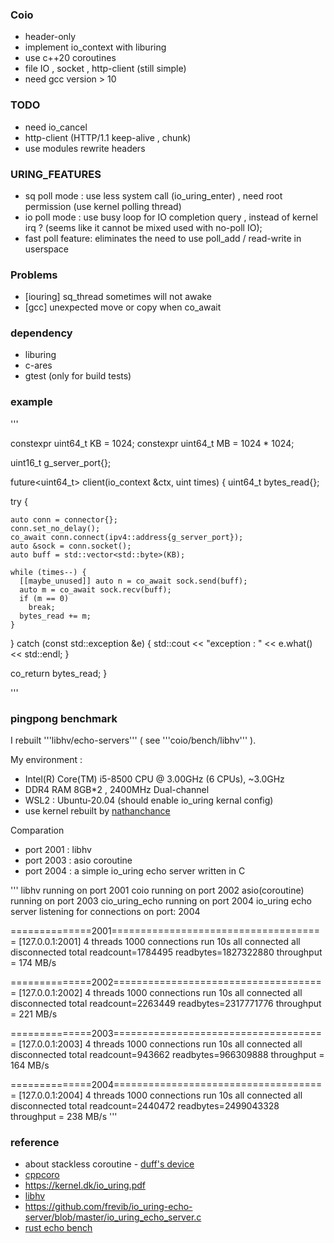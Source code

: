 ### Coio
* header-only
* implement io_context with liburing
* use c++20 coroutines
* file IO , socket , http-client (still simple)
* need gcc version > 10

### TODO
* need io_cancel   
* http-client (HTTP/1.1 keep-alive , chunk) 
* use modules rewrite headers  

### URING_FEATURES
* sq poll mode : use less system call (io_uring_enter) , need root permission (use kernel polling thread)
* io poll mode : use busy loop for IO completion query , instead of kernel irq ? (seems like it cannot be mixed used with no-poll IO);
* fast poll feature: eliminates the need to use poll_add / read-write in userspace 

### Problems
* [iouring] sq_thread sometimes will not awake 
* [gcc] unexpected move or copy when co_await

### dependency
* liburing
* c-ares
* gtest (only for build tests)

### example

'''

constexpr uint64_t KB = 1024;
constexpr uint64_t MB = 1024 * 1024;

uint16_t g_server_port{};

future<uint64_t> client(io_context &ctx, uint times) {
  uint64_t bytes_read{};

  try {

    auto conn = connector{};
    conn.set_no_delay();
    co_await conn.connect(ipv4::address{g_server_port});
    auto &sock = conn.socket();
    auto buff = std::vector<std::byte>(KB);

    while (times--) {
      [[maybe_unused]] auto n = co_await sock.send(buff);
      auto m = co_await sock.recv(buff);
      if (m == 0)
        break;
      bytes_read += m;
    }

  } catch (const std::exception &e) {
    std::cout << "exception : " << e.what() << std::endl;
  }

  co_return bytes_read;
}

'''

### pingpong benchmark

I rebuilt '''libhv/echo-servers''' ( see '''coio/bench/libhv''' ).

My environment :
* Intel(R) Core(TM) i5-8500 CPU @ 3.00GHz (6 CPUs), ~3.0GHz
* DDR4 RAM 8GB*2 , 2400MHz Dual-channel
* WSL2 : Ubuntu-20.04 (should enable io_uring kernal config)
* use kernel rebuilt by [nathanchance](https://github.com/nathanchance/WSL2-Linux-Kernel)

Comparation
* port 2001 : libhv 
* port 2003 : asio coroutine 
* port 2004 : a simple io_uring echo server written in C

'''
libhv running on port 2001
coio running on port 2002
asio(coroutine) running on port 2003
cio_uring_echo running on port 2004
io_uring echo server listening for connections on port: 2004

==============2001=====================================
[127.0.0.1:2001] 4 threads 1000 connections run 10s
all connected
all disconnected
total readcount=1784495 readbytes=1827322880
throughput = 174 MB/s

==============2002=====================================
[127.0.0.1:2002] 4 threads 1000 connections run 10s
all connected
all disconnected
total readcount=2263449 readbytes=2317771776
throughput = 221 MB/s

==============2003=====================================
[127.0.0.1:2003] 4 threads 1000 connections run 10s
all connected
all disconnected
total readcount=943662 readbytes=966309888
throughput = 164 MB/s

==============2004=====================================
[127.0.0.1:2004] 4 threads 1000 connections run 10s
all connected
all disconnected
total readcount=2440472 readbytes=2499043328
throughput = 238 MB/s
'''

### reference 
* about stackless coroutine - [duff's device](https://mthli.xyz/coroutines-in-c/)
* [cppcoro](https://github.com/lewissbaker/cppcoro)
* https://kernel.dk/io_uring.pdf
* [libhv](https://github.com/ithewei/libhv)
* https://github.com/frevib/io_uring-echo-server/blob/master/io_uring_echo_server.c
* [rust echo bench](https://github.com/haraldh/rust_echo_bench)